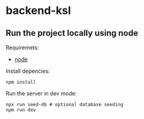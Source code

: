 # backend-ksl

## Run the project locally using node
Requiremets:
- [node](https://nodejs.org/en/download)

Install depencies:
```shell
npm install
```

Run the server in dev mode:
```shell
npx run seed-db # optional database seeding
npm run dev
```
